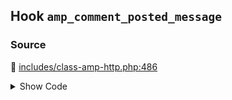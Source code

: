 ## Hook `amp_comment_posted_message`

### Source

:link: [includes/class-amp-http.php:486](../../includes/class-amp-http.php#L486)

<details>
<summary>Show Code</summary>

```php
$message = apply_filters( 'amp_comment_posted_message', $message, $comment );
```

</details>
